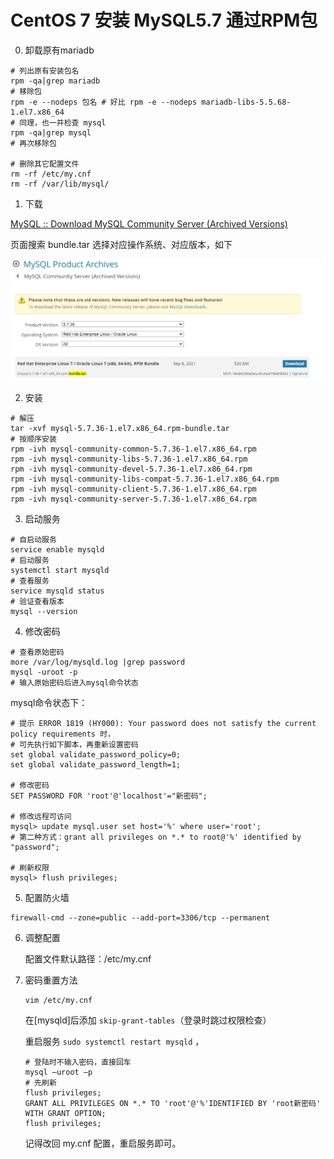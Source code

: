 # CentOS 7  安装 MySQL5.7 通过RPM包

0. 卸载原有mariadb

```shell
# 列出原有安装包名
rpm -qa|grep mariadb
# 移除包
rpm -e --nodeps 包名 # 好比 rpm -e --nodeps mariadb-libs-5.5.68-1.el7.x86_64
# 同理，也一并检查 mysql
rpm -qa|grep mysql
# 再次移除包

# 删除其它配置文件
rm -rf /etc/my.cnf
rm -rf /var/lib/mysql/
```

1. 下载

[MySQL :: Download MySQL Community Server (Archived Versions)](https://downloads.mysql.com/archives/community/)

页面搜索 bundle.tar 选择对应操作系统、对应版本，如下 

![image-20220404205320362](CentOS7-MySQL57.assets/image-20220404205320362.png)

2. 安装

```shell
# 解压
tar -xvf mysql-5.7.36-1.el7.x86_64.rpm-bundle.tar
# 按顺序安装
rpm -ivh mysql-community-common-5.7.36-1.el7.x86_64.rpm
rpm -ivh mysql-community-libs-5.7.36-1.el7.x86_64.rpm
rpm -ivh mysql-community-devel-5.7.36-1.el7.x86_64.rpm
rpm -ivh mysql-community-libs-compat-5.7.36-1.el7.x86_64.rpm
rpm -ivh mysql-community-client-5.7.36-1.el7.x86_64.rpm
rpm -ivh mysql-community-server-5.7.36-1.el7.x86_64.rpm

```

3. 启动服务

```shell
# 自启动服务
service enable mysqld
# 启动服务
systemctl start mysqld
# 查看服务
service mysqld status
# 验证查看版本
mysql --version
```

4. 修改密码

```shell
# 查看原始密码
more /var/log/mysqld.log |grep password
mysql -uroot -p
# 输入原始密码后进入mysql命令状态
```

mysql命令状态下：

```mysql
# 提示 ERROR 1819 (HY000): Your password does not satisfy the current policy requirements 时，
# 可先执行如下脚本，再重新设置密码
set global validate_password_policy=0;
set global validate_password_length=1;

# 修改密码
SET PASSWORD FOR 'root'@'localhost'="新密码";

# 修改远程可访问
mysql> update mysql.user set host='%' where user='root';
# 第二种方式：grant all privileges on *.* to root@'%' identified by "password";

# 刷新权限
mysql> flush privileges;

```

5. 配置防火墙

```shell
firewall-cmd --zone=public --add-port=3306/tcp --permanent
```

6. 调整配置

   配置文件默认路径：/etc/my.cnf

7. 密码重置方法

   ```shell
   vim /etc/my.cnf
   ```

   在[mysqld]后添加 `skip-grant-tables`（登录时跳过权限检查）

   重启服务 `sudo systemctl restart mysqld` ，

   ```shell
   # 登陆时不输入密码，直接回车
   mysql –uroot –p    
   # 先刷新
   flush privileges;
   GRANT ALL PRIVILEGES ON *.* TO 'root'@'%'IDENTIFIED BY 'root新密码' WITH GRANT OPTION;
   flush privileges;
   ```

   记得改回 my.cnf 配置，重启服务即可。

